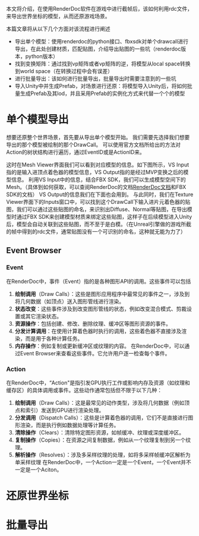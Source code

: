 本文将介绍，在使用RenderDoc软件在游戏中进行截帧后，该如何利用rdc文件，来导出世界坐标的模型，从而还原游戏场景。

本篇文章将从以下几个方面对该流程进行阐述
- 导出单个模型：使用renderdoc的python接口、fbxsdk对单个drawcall进行导出，在此处创建材质，匹配贴图，介绍导出贴图的一些坑（renderdoc版本，python版本）
- 找到变换矩阵：通过找到vp矩阵或者vp矩阵的逆，将模型从local space转换到world space（在转换过程中会有误差）
- 进行批量导出：该如何进行批量导出，批量导出时需要注意到的一些坑
- 导入Unity中并生成Prefab，对场景进行还原：将模型导入Unity后，将如何批量生成Prefab及其lod，并且采用Prefab的实例化方式来代替一个个的模型

# 单个模型导出
想要还原整个世界场景，首先要从导出单个模型开始。
我们需要先选择我们想要导出的那个模型被绘制的那个DrawCall。
可以使用官方文档所给出的方法对Action的树状结构进行遍历，通过EventID或是ActionID来。

这时在Mesh Viewer界面我们可以看到对应模型的信息。如下图所示，VS Input指的是输入进顶点着色器的模型信息，VS Output指的是经过MVP变换之后的模型信息。
利用VS Input中的信息，结合FBX SDK，我们可以生成模型空间下的Mesh。（具体到如何获取，可以查阅RenderDoc的文档[RenderDoc文档](https://renderdoc.org/docs/python_api/examples/renderdoc/decode_mesh.html)和FBX SDK的文档）
VS Output的信息我们在下面也会用到。
与此同时，我们在Texture Viewer界面下的Inputs窗口中，可以找到这个DrawCall下输入进片元着色器的贴图，我们可以通过这些贴图的命名，来识别出Diffuse、Normal等贴图，在导出模型时通过FBX SDK来创建模型材质来绑定这些贴图，这样子在后续模型进入Unity后，模型会自动关联到这些贴图，而不至于是白模。（在Unreal引擎做的游戏所截的帧中得到的rdc文件，通常贴图没有一个可识别的命名，这种就无能为力了）
## Event Browser

### Event
在RenderDoc中，事件（Event）指的是各种图形API的调用。这些事件可以包括
1. **绘制调用**（Draw Calls）：这些是图形应用程序中最常见的事件之一，涉及到将几何数据（如顶点）送入图形管线进行渲染。
2. **状态改变**：这些事件涉及到改变图形管线的状态，例如改变混合模式、剪裁设置或其它渲染状态。
3. **资源操作**：包括创建、修改、删除纹理、缓冲区等图形资源的事件。
4. **分发计算调用**：在使用计算着色器时执行的调用，这些着色器不直接涉及渲染，而是用于各种计算任务。
5. **内存操作**：例如复制或更新缓冲区或纹理的内容。
在RenderDoc中，可以通过Event Browser来查看这些事件。它允许用户逐一检查每个事件。
### Action
在RenderDoc中，“Action"是指引发GPU执行工作或影响内存及资源（如纹理和缓存区）的具体调用或事件。这些动作通常包括但不限于以下几种：
1. **绘制调用**（Draw Calls）：这是最常见的动作类型，涉及将几何数据（例如顶点和索引）发送到GPU进行渲染处理。
2. **分发调用**（Dispatch Calls）：这些是计算着色器的调用，它们不是直接进行图形渲染，而是执行例如数据处理等计算任务。
3. **清除操作**（Clears）：清除特定图形资源，如帧缓冲、纹理或深度缓冲区。
4. **复制操作**（Copies）：在资源之间复制数据，例如从一个纹理复制到另一个纹理。
5. **解析操作**（Resolves）：涉及多采样纹理的处理，如将多采样帧缓冲区解析为单采样纹理
在RenderDoc中，一个Action一定是一个Event，一个Event并不一定是一个Aciton。

# 还原世界坐标

# 批量导出
